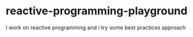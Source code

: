 # reactive-programming-playground
I work on reactive programming and i try some best practices approach
